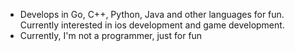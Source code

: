 - Develops in Go, C++, Python, Java and other languages for fun. Currently interested in ios development and game development.
- Currently, I'm not a programmer, just for fun

<!---
CodeByCyning/CodeByCyning is a ✨ special ✨ repository because its `README.md` (this file) appears on your GitHub profile.
You can click the Preview link to take a look at your changes.
--->
